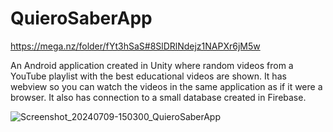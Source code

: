 # QuieroSaberApp

https://mega.nz/folder/fYt3hSaS#8SlDRlNdejz1NAPXr6jM5w

An Android application created in Unity where random videos from a YouTube playlist with the best educational videos are shown. It has webview so you can watch the videos in the same application as if it were a browser. It also has connection to a small database created in Firebase. 

![Screenshot_20240709-150300_QuieroSaberApp](https://github.com/DavidB593/QuieroSaberApp/assets/114110615/b0c67fc9-c8c1-46a1-989d-f840ae97eb0c)

